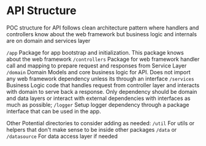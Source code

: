# API Structure

POC structure for API follows clean architecture pattern where handlers and controllers 
know about the web framework but business logic and internals are on domain and services layer

`/app` Package for app bootstrap and initialization. This package knows about the web framework
`/controllers` Package for web framework handler call and mapping to prepare request and responses from Service Layer
`/domain` Domain Models and core  business logic for API. Does not import any web framework dependency unless 
its through an interface
`/services` Business Logic code that handles request from controller layer and interacts with domain to 
serve back a response. Only dependency should be domain and data layers or interact with external dependencies
with interfaces as much as possible;
`/logger` Setup logger dependency through a package interface that can be used in the app.

Other Potential directories to consider adding as needed:
`/util` For utils or helpers that don't make sense to be inside other packages
`/data` or `/datasource` For data access layer if needed
